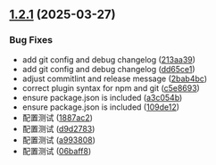 ## [1.2.1](https://github.com/clarehjh/-clare-utils/compare/v1.2.0...v1.2.1) (2025-03-27)


### Bug Fixes

* add git config and debug changelog ([213aa39](https://github.com/clarehjh/-clare-utils/commit/213aa3981c2135292b76901f440da72d7d63596d))
* add git config and debug changelog ([dd65ce1](https://github.com/clarehjh/-clare-utils/commit/dd65ce1177fa92bd1f5a38396bf1fc5c727f8c0e))
* adjust commitlint and release message ([2bab4bc](https://github.com/clarehjh/-clare-utils/commit/2bab4bc0ddeb84d1f83307afaecc6061a3d445e4))
* correct plugin syntax for npm and git ([c5e8693](https://github.com/clarehjh/-clare-utils/commit/c5e86933522aad04a2ae3f152fa3375f6758eaaa))
* ensure package.json is included ([a3c054b](https://github.com/clarehjh/-clare-utils/commit/a3c054babb709dfb87d4c233ec7a6acc8a8a817b))
* ensure package.json is included ([109de12](https://github.com/clarehjh/-clare-utils/commit/109de12781bae5b4f04e7bb9cd8b2442441d5929))
* 配置测试 ([1887ac2](https://github.com/clarehjh/-clare-utils/commit/1887ac250093dada3e2c65002544bc1e0c6885f1))
* 配置测试 ([d9d2783](https://github.com/clarehjh/-clare-utils/commit/d9d2783a51dd6d447d92020efa4b0e56d4fdc978))
* 配置测试 ([a993808](https://github.com/clarehjh/-clare-utils/commit/a993808a4be0f9e088718ae26055a7b5a2662af4))
* 配置测试 ([06baff8](https://github.com/clarehjh/-clare-utils/commit/06baff8789fe260cf7059480f3767dd55877b516))
